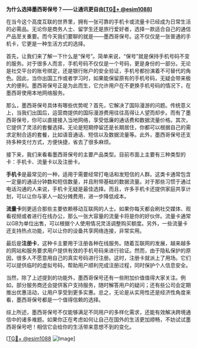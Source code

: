 **为什么选择墨西哥保号？——让通讯更自由[[TG💪+ @esim1088](https://t.me/s/esim1088)]**

在当今这个高度互联的世界里，拥有一张可靠的手机卡或流量卡已经成为日常生活的必需品。无论你是商务人士、留学生还是旅行爱好者，选择一款适合自己的通信产品至关重要。而今天我们要聊的就是——墨西哥保号。这不仅仅是一张普通的手机卡，它更是一种生活方式的选择。

首先，让我们来了解一下什么是“保号”。简单来说，“保号”就是保持手机号码不变的服务。对于很多人而言，手机号码不仅仅是一个号码，更是身份的一部分。无论是社交平台的账号绑定，还是银行账户的安全验证，手机号都扮演着不可替代的角色。因此，当你出国工作或者学习时，如果能保留原有的手机号码，无疑会带来极大的便利。墨西哥保号正是为此而生，它允许用户在不更换手机号码的情况下，在墨西哥使用本地网络服务。

那么，墨西哥保号具体有哪些优势呢？首先，它解决了国际漫游的问题。传统意义上，当我们出国后，运营商提供的国际漫游费用往往高得让人望而却步。而有了墨西哥保号，你可以直接接入当地网络，享受低廉的通话费和数据流量价格。其次，它提供了灵活的套餐选择。无论是短期停留还是长期居住，你都可以根据自己的需求定制合适的套餐，比如语音通话、短信以及数据流量等。此外，墨西哥保号还支持多种支付方式，方便快捷，省去了很多麻烦。

接下来，我们来看看墨西哥保号的主要产品类型。目前市面上主要有三种类型的卡：手机卡、流量卡以及注册卡。

**手机卡**是最常见的一种，适用于需要经常打电话和发短信的人群。这类卡通常包含一定量的通话分钟数和短信数量，并且附带基础的数据流量。对于那些习惯于通过电话沟通的人来说，手机卡无疑是最佳选择。而且，许多手机卡还提供家庭共享计划，可以让你与家人一起分摊费用，进一步降低成本。

**流量卡**则更适合那些主要依赖移动互联网的人士。如果你每天都会刷社交媒体、观看视频或者进行在线办公，那么一张大容量的流量卡将是你的好伙伴。流量卡通常以GB为单位出售，可以根据个人使用情况灵活调整购买额度。另外，一些流量卡还支持热点功能，可以让你的设备共享网络连接，非常实用。

最后是**注册卡**，这种卡主要用于注册各种在线服务。随着互联网的发展，越来越多的网站和服务要求用户提供有效的手机号码来进行验证。然而，由于隐私保护的原因，很多人不愿意用自己的真实号码进行注册。这时，注册卡就派上了用场。它们可以提供临时的虚拟号码，帮助用户顺利完成注册过程，同时保护个人信息安全。

当然，除了上述提到的功能外，墨西哥保号还有一些附加价值值得大家关注。例如，部分服务商还会提供客户支持服务，随时解答用户的疑问；还有些公司会定期推出优惠活动，让用户享受到更多实惠。总之，无论是从实用性还是经济性角度来看，墨西哥保号都是一个值得信赖的选择。

综上所述，墨西哥保号不仅能够满足不同用户的多样化需求，还能有效解决跨境通信中的诸多难题。如果你正在考虑如何让自己在国外的生活更加顺畅，不妨试试墨西哥保号吧！相信它会给你的生活带来意想不到的变化。

[[TG💪+ @esim1088](https://t.me/s/esim1088) ![Image](https://i.postimg.cc/4NQfJmqS/Snipaste-2025-05-13-00-14-12.png)]